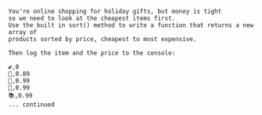     You're online shopping for holiday gifts, but money is tight
    so we need to look at the cheapest items first. 
    Use the built in sort() method to write a function that returns a new array of
    products sorted by price, cheapest to most expensive. 
    
    Then log the item and the price to the console: 
    
    💕,0
    🍬,0.89
    🍫,0.99
    🧁,0.99
    📚,0.99
    ... continued